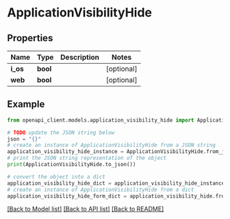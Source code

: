 # ApplicationVisibilityHide


## Properties

Name | Type | Description | Notes
------------ | ------------- | ------------- | -------------
**i_os** | **bool** |  | [optional] 
**web** | **bool** |  | [optional] 

## Example

```python
from openapi_client.models.application_visibility_hide import ApplicationVisibilityHide

# TODO update the JSON string below
json = "{}"
# create an instance of ApplicationVisibilityHide from a JSON string
application_visibility_hide_instance = ApplicationVisibilityHide.from_json(json)
# print the JSON string representation of the object
print(ApplicationVisibilityHide.to_json())

# convert the object into a dict
application_visibility_hide_dict = application_visibility_hide_instance.to_dict()
# create an instance of ApplicationVisibilityHide from a dict
application_visibility_hide_form_dict = application_visibility_hide.from_dict(application_visibility_hide_dict)
```
[[Back to Model list]](../README.md#documentation-for-models) [[Back to API list]](../README.md#documentation-for-api-endpoints) [[Back to README]](../README.md)


